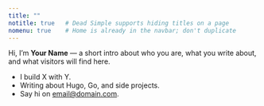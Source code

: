 ```yaml
---
title: ""
notitle: true   # Dead Simple supports hiding titles on a page
nomenu: true    # Home is already in the navbar; don't duplicate
---
```


Hi, I’m **Your Name** — a short intro about who you are, what you write about, and what visitors will find here.

- I build X with Y.
- Writing about Hugo, Go, and side projects.
- Say hi on email@domain.com.
